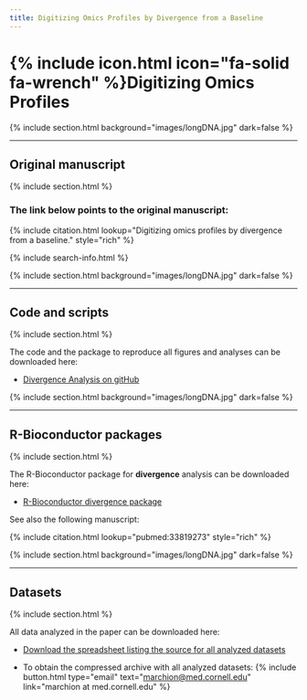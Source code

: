 ```yaml
---
title: Digitizing Omics Profiles by Divergence from a Baseline
---
```


# {% include icon.html icon="fa-solid fa-wrench" %}Digitizing Omics Profiles

{% include section.html background="images/longDNA.jpg" dark=false %}
***
## Original manuscript
{% include section.html %}

### The link below points to the original manuscript: 

{% include citation.html lookup="Digitizing omics profiles by divergence from a baseline." style="rich" %}

{% include search-info.html %}


{% include section.html background="images/longDNA.jpg" dark=false %}
***
## Code and scripts
{% include section.html %}

The code and the package to reproduce all figures and analyses can be downloaded here:
- [Divergence Analysis on gitHub](https://github.com/wikum/DivergenceAnalysis)


{% include section.html background="images/longDNA.jpg" dark=false %}
***
## R-Bioconductor packages
{% include section.html %}

The R-Bioconductor package for **divergence** analysis can be downloaded here:

- [R-Bioconductor divergence package](https://bioconductor.org/packages/release/bioc/html/divergence.html)

See also the following manuscript: 

{% include citation.html lookup="pubmed:33819273" style="rich" %}


{% include section.html background="images/longDNA.jpg" dark=false %}
***
## Datasets
{% include section.html %}

All data analyzed in the paper can be downloaded here:
- [Download the spreadsheet listing the source for all analyzed datasets](data/divergence/data_sources.xls)

- To obtain the compressed archive with all analyzed datasets: {%
  include button.html
  type="email"
  text="marchion@med.cornell.edu"
  link="marchion at med.cornell.edu"
%}


